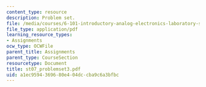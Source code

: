 ```yaml
---
content_type: resource
description: Problem set.
file: /media/courses/6-101-introductory-analog-electronics-laboratory-spring-2007/a1ec9594369680e404dccba9c6a3bfbc_st07_problemset3.pdf
file_type: application/pdf
learning_resource_types:
- Assignments
ocw_type: OCWFile
parent_title: Assignments
parent_type: CourseSection
resourcetype: Document
title: st07_problemset3.pdf
uid: a1ec9594-3696-80e4-04dc-cba9c6a3bfbc
---
```

